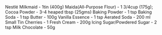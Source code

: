 Nestlé Milkmaid           -     1tin (400g)
Maida(All-Purpose Flour)  -     1 3/4cup (175g);
Cocoa Powder              -     3-4 heaped tbsp (25gms)
Baking Powder             -     1 tsp
Baking Soda               -     1 tsp
Butter                    -     100g
Vanilla Essence           -     1 tsp
Aerated Soda              -     200 ml
Small Tin Cherries        -     1
Fresh Cream               -     200g
Icing Sugar/Powdered Sugar -    2 tsp
Milk Chocolate            -     50g
